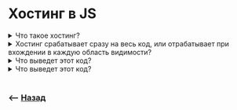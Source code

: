 # Хостинг в JS

<details>
<summary> Что такое хостинг?</summary>

![illustration](https://raw.githubusercontent.com/webster6667/documentation/master/documentation-data/illustrations/dd-up.svg)

🎯 Поднятие переменных и функций в начало кода до начала его выполнения  
🎯 `var` и `function Declarations` поднимаются вверх, и доступны еще до присвоения им значений   
🎯 Просто `var` будет равен `undefined`, а `function Declarations`, можно будет использовать раньше чем его объявили  
🎯 На `let`, `const` и `function expression` так же срабатывает хостинг, но они попадают в так называемую `ВМЗ`, откуда к ним нельзя до момента определения      

![illustration](https://raw.githubusercontent.com/webster6667/documentation/master/documentation-data/illustrations/dd-down.svg)

</details>

<details>
<summary> Хостинг срабатывает сразу на весь код, или отрабатывает при вхождении в каждую область видимости?</summary>

![illustration](https://raw.githubusercontent.com/webster6667/documentation/master/documentation-data/illustrations/dd-up.svg)

Входит в каждую область

![illustration](https://raw.githubusercontent.com/webster6667/documentation/master/documentation-data/illustrations/dd-down.svg)

</details>

<details>
<summary> Что выведет этот код?</summary>

![illustration](https://raw.githubusercontent.com/webster6667/documentation/master/documentation-data/illustrations/dd-up.svg)

```javascript
var a = 5;

function f() {
    if (a) {
        console.log(a)
        var a = 10
    }
}
f()
```

<details>
<summary> ✅ Ответ</summary>

---

🎯 Хоть переменная `a` уже есть на глобальном уровне    
🎯 Когда компилятор кода попадает внутрь функции, срабатывает хостинг переменной `a` которая лежит внутри  
🎯 Таким образом идет обращение к внутренней `a`, еще до объявления      
🎯 Она будет равна `undefined`, и условие не отработает      

---

</details>

![illustration](https://raw.githubusercontent.com/webster6667/documentation/master/documentation-data/illustrations/dd-down.svg)

</details>

<details>
<summary> Что выведет этот код? </summary>

![illustration](https://raw.githubusercontent.com/webster6667/documentation/master/documentation-data/illustrations/dd-up.svg)

```javascript
fnFirst()

function fnFirst() {
   console.log(fnSecond())
   return 'first'
}

function fnSecond() {
    return 'second'
}
```

<details>
<summary> ✅ Ответ</summary>

---

🎯 Хостинг поднимет все эти функции еще до использования       
🎯 Во время вызова `fnFirst()`, будут уже доступны все функции, и лог выведет `second`    


---

</details>

![illustration](https://raw.githubusercontent.com/webster6667/documentation/master/documentation-data/illustrations/dd-down.svg)

</details>

<br>

### ⟵ **<a href="../../readme.md">Назад</a>**